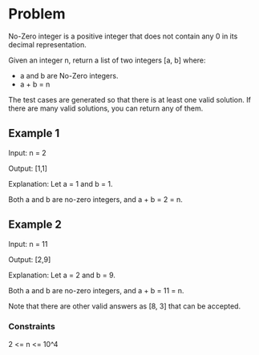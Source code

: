 # Problem

No-Zero integer is a positive integer that does not contain any 0 in its decimal representation.

Given an integer n, return a list of two integers [a, b] where:

- a and b are No-Zero integers.
- a + b = n

The test cases are generated so that there is at least one valid solution. If there are many valid solutions, you can return any of them.

## Example 1

Input: n = 2

Output: [1,1]

Explanation: Let a = 1 and b = 1.

Both a and b are no-zero integers, and a + b = 2 = n.

## Example 2

Input: n = 11

Output: [2,9]

Explanation: Let a = 2 and b = 9.

Both a and b are no-zero integers, and a + b = 11 = n.

Note that there are other valid answers as [8, 3] that can be accepted.
 
### Constraints

2 <= n <= 10^4
